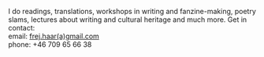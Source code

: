 I do readings, translations, workshops in writing and fanzine-making, poetry slams, lectures about writing and cultural heritage and much more. Get in contact: <br>
email: [frej.haar(a)gmail.com](mailto:frej.haar@gmail.com) <br>
phone: +46 709 65 66 38
